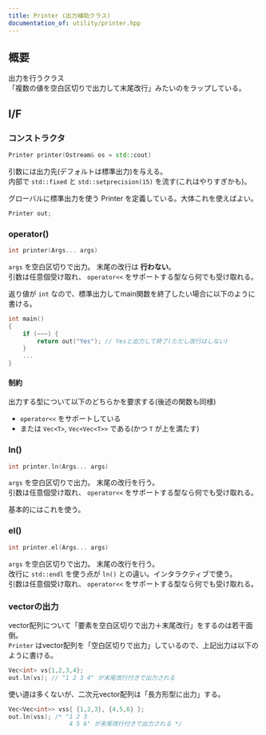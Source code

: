 ```yaml
---
title: Printer (出力補助クラス)
documentation_of: utility/printer.hpp
---
```


## 概要

出力を行うクラス  
「複数の値を空白区切りで出力して末尾改行」みたいのをラップしている。

## I/F

### コンストラクタ

```cpp
Printer printer(Ostream& os = std::cout)
```

引数には出力先(デフォルトは標準出力)を与える。  
内部で `std::fixed` と `std::setprecision(15)` を流す(これはやりすぎかも)。

グローバルに標準出力を使う Printer を定義している。大体これを使えばよい。
```cpp
Printer out;
```

### operator()

```cpp
int printer(Args... args)
```

`args` を空白区切りで出力。 末尾の改行は **行わない**。  
引数は任意個受け取れ、 `operator<<` をサポートする型なら何でも受け取れる。  

返り値が `int` なので、標準出力してmain関数を終了したい場合に以下のように書ける。
```cpp
int main()
{
    if (~~~) {
        return out("Yes"); // Yesと出力して終了(ただし改行はしない)
    }
    ...
}
```

#### 制約

出力する型について以下のどちらかを要求する(後述の関数も同様)
- `operator<<` をサポートしている
- または `Vec<T>`, `Vec<Vec<T>>` である(かつ `T` が上を満たす)

### ln()

```cpp
int printer.ln(Args... args)
```

`args` を空白区切りで出力。 末尾の改行を行う。  
引数は任意個受け取れ、 `operator<<` をサポートする型なら何でも受け取れる。  

基本的にはこれを使う。

### el()

```cpp
int printer.el(Args... args)
```

`args` を空白区切りで出力。 末尾の改行を行う。  
改行に `std::endl` を使う点が `ln()` との違い。インタラクティブで使う。  
引数は任意個受け取れ、 `operator<<` をサポートする型なら何でも受け取れる。  

### vectorの出力

vector配列について「要素を空白区切りで出力＋末尾改行」をするのは若干面倒。  
`Printer` はvector配列を「空白区切りで出力」しているので、上記出力は以下のように書ける。

```cpp
Vec<int> vs{1,2,3,4};
out.ln(vs); // "1 2 3 4" が末尾改行付きで出力される
```

使い道は多くないが、二次元vector配列は「長方形型に出力」する。

```cpp
Vec<Vec<int>> vss{ {1,2,3}, {4,5,6} };
out.ln(vss); /* "1 2 3
                 4 5 6" が末尾改行付きで出力される */
```
